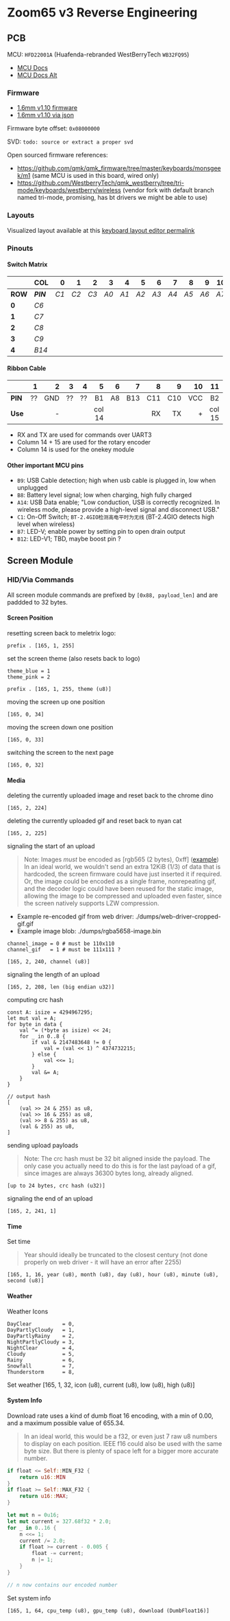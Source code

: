 # Zoom65 v3 Reverse Engineering

## PCB

MCU: `HFD22001A` (Huafenda-rebranded WestBerryTech `WB32FQ95`)

- [MCU Docs](./docs/EN_RM2905025_WB32FQ95xx_V01.pdf)
- [MCU Docs Alt](./docs/EN_DS1905020_WB32FQ95xC_V01.pdf)

### Firmware

- [1.6mm v1.10 firmware](./firmware/ZOOM65V3_UK_via_v1_10_20241008.bin)
- [1.6mm v1.10 via json](./layout/ZOOM65_v3_uk_via_v1.01_20240827.json)

Firmware byte offset: `0x08000000`

SVD: `todo: source or extract a proper svd`

Open sourced firmware references:
- https://github.com/qmk/qmk_firmware/tree/master/keyboards/monsgeek/m1 (same MCU is used in this board, wired only)
- https://github.com/WestberryTech/qmk_westberry/tree/tri-mode/keyboards/westberry/wireless (vendor fork with default branch named tri-mode, promising, has bt drivers we might be able to use)

### Layouts

Visualized layout available at this [keyboard layout editor permalink](https://www.keyboard-layout-editor.com/##@_name=Zoom65%20v3&author=Meletrix%3B&@_x:2.5&c=%23aaaaaa%3B&=0,0&_c=%23cccccc%3B&=0,1&=0,2&=0,3&=0,4&=0,5&=0,6&=0,7&=0,8&=0,9&=0,10&=0,11&=0,12&_c=%23777777&w:2%3B&=0,13&_c=%23cccccc%3B&=0,14%0A%0A%0A3,0&_x:0.25%3B&=0,15%0A%0A%0A3,1%0A%0A%0A%0A%0A%0Ae0%3B&@_x:2.5&c=%23777777&w:1.5%3B&=1,0&_c=%23cccccc%3B&=1,1&=1,2&=1,3&=1,4&=1,5&=1,6&=1,7&=1,8&=1,9&=1,10&=1,11&=1,12&_x:0.25&c=%23aaaaaa&w:1.25&h:2&w2:1.5&h2:1&x2:-0.25%3B&=2,13%0A%0A%0A1,0&_c=%23777777%3B&=1,15&_x:1&w:1.5%3B&=1,13%0A%0A%0A1,1%3B&@_x:2.5&w:1.75%3B&=2,0&_c=%23cccccc%3B&=2,1&=2,2&=2,3&=2,4&=2,5&=2,6&=2,7&=2,8&=2,9&=2,10&=2,11&=2,12%0A%0A%0A1,0&_x:1.25&c=%23777777%3B&=2,15&_x:0.25&c=%23aaaaaa&w:2.25%3B&=2,13%0A%0A%0A1,1%3B&@_c=%23777777&w:1.25%3B&=3,0%0A%0A%0A0,1&_c=%23cccccc%3B&=3,11%0A%0A%0A0,1&_x:0.25&c=%23777777&w:2.25%3B&=3,0%0A%0A%0A0,0&_c=%23cccccc%3B&=3,1&=3,2&=3,3&=3,4&=3,5&=3,6&=3,7&=3,8&=3,9&=3,10&_c=%23777777&w:1.75%3B&=3,13&=3,14&=3,15%3B&@_x:2.5&w:1.25%3B&=4,0&_w:1.25%3B&=4,1&_w:1.25%3B&=4,2&_c=%23aaaaaa&w:6.25%3B&=4,5%0A%0A%0A2,0&_c=%23777777&w:1.25%3B&=4,10&_w:1.25%3B&=4,11&_x:0.5%3B&=4,13&=4,14&=4,15%3B&@_x:6.25&c=%23aaaaaa&w:2.25%3B&=4,3%0A%0A%0A2,1&_w:1.25%3B&=4,5%0A%0A%0A2,1&_w:2.75%3B&=4,7%0A%0A%0A2,1)

### Pinouts

#### Switch Matrix

|         | COL       |   0 |    1 |    2 |    3 |    4 |    5 |    6 |    7 |    8 |    9 |   10 |   11 |   12 |   13 |   14 |   15 |
|---------|-----------|----:|-----:|-----:|-----:|-----:|-----:|-----:|-----:|-----:|-----:|-----:|-----:|-----:|-----:|-----:|-----:|
| **ROW** | **_PIN_** | _C1_ | _C2_ | _C3_ | _A0_ | _A1_ | _A2_ | _A3_ | _A4_ | _A5_ | _A6_ | _A7_ | _C4_ | _C5_ | _B0_ | _B1_ | _B2_ |
|   **0** |      _C6_ |     |      |      |      |      |      |      |      |      |      |      |      |      |      |      |      |
|   **1** |      _C7_ |     |      |      |      |      |      |      |      |      |      |      |      |      |      |      |      |
|   **2** |      _C8_ |     |      |      |      |      |      |      |      |      |      |      |      |      |      |      |      |
|   **3** |      _C9_ |     |      |      |      |      |      |      |      |      |      |      |      |      |      |      |      |
|   **4** |      _B14_ |     |      |      |      |      |      |      |      |      |      |      |      |      |      |      |      |

#### Ribbon Cable

|         |  1 |   2 |  3 |  4 |      5 |  6 |   7 |   8 |   9 |  10 |     11 |  12 |  13 | 14 |
|---------|---:|----:|---:|---:|-------:|---:|----:|----:|----:|----:|-------:|----:|----:|---:|
| **PIN** | ?? | GND | ?? | ?? | B1     | A8 | B13 | C11 | C10 | VCC | B2     | C14 | C13 | ?? |
| **Use** |    | -   |    |    | col 14 |    |     | RX  | TX  | +   | col 15 |     |     |    |

- RX and TX are used for commands over UART3
- Column 14 + 15 are used for the rotary encoder
- Column 14 is used for the onekey module

#### Other important MCU pins

- `B9`: USB Cable detection; high when usb cable is plugged in, low when unplugged
- `B8`: Battery level signal; low when charging, high fully charged
- `A14`: USB Data enable; "Low conduction, USB is correctly recognized. In wireless mode, please provide a high-level signal and disconnect USB."
- `C1`: On-Off Switch; `BT-2.4GIO检测高电平时为无线` (BT-2.4GIO detects high level when wireless)
- `B7`: LED-V; enable power by setting pin to open drain output
- `B12`: LED-V1; TBD, maybe boost pin ?

## Screen Module

### HID/Via Commands

All screen module commands are prefixed by `[0x88, payload_len]` and are paddded to 32 bytes.

#### Screen Position

resetting screen back to meletrix logo:
```
prefix . [165, 1, 255]
```

set the screen theme (also resets back to logo)
```
theme_blue = 1
theme_pink = 2

prefix . [165, 1, 255, theme (u8)]
```

moving the screen up one position
```
[165, 0, 34]
```

moving the screen down one position
```
[165, 0, 33]
```

switching the screen to the next page
```
[165, 0, 32]
```

#### Media

deleting the currently uploaded image and reset back to the chrome dino
```
[165, 2, 224]
```

deleting the currently uploaded gif and reset back to nyan cat
```
[165, 2, 225]
```

signaling the start of an upload

> Note: Images *must* be encoded as [rgb565 (2 bytes), 0xff] ([example](./dumps/rgba5658-image.bin))
>       In an ideal world, we wouldn't send an extra 12KiB (1/3) of data that is hardcoded,
>       the screen firmware could have just inserted it if required.
>       Or, the image could be encoded as a single frame, nonrepeating gif, and the decoder
>       logic could have been reused for the static image, allowing the image to be compressed
>       and uploaded even faster, since the screen natively supports LZW compression.

- Example re-encoded gif from web driver: ./dumps/web-driver-cropped-gif.gif
- Example image blob: ./dumps/rgba5658-image.bin

```
channel_image = 0 # must be 110x110
channel_gif   = 1 # must be 111x111 ?

[165, 2, 240, channel (u8)]
```

signaling the length of an upload
```
[165, 2, 208, len (big endian u32)]
```

computing crc hash
```
const A: isize = 4294967295;
let mut val = A;
for byte in data {
    val ^= (*byte as isize) << 24;
    for _ in 0..8 {
        if val & 2147483648 != 0 {
            val = (val << 1) ^ 4374732215;
        } else {
            val <<= 1;
        }
        val &= A;
    }
}

// output hash
[
    (val >> 24 & 255) as u8,
    (val >> 16 & 255) as u8,
    (val >> 8 & 255) as u8,
    (val & 255) as u8,
]
```

sending upload payloads

> Note: The crc hash must be 32 bit aligned inside the payload.
>       The only case you actually need to do this is for the last payload
>       of a gif, since images are always 36300 bytes long, already aligned.

```
[up to 24 bytes, crc hash (u32)]
```

signaling the end of an upload
```
[165, 2, 241, 1]
```

#### Time

Set time
> Year should ideally be truncated to the closest century (not done properly on web driver - it will have an error after 2255)
```
[165, 1, 16, year (u8), month (u8), day (u8), hour (u8), minute (u8), second (u8)]
```

#### Weather

Weather Icons
```
DayClear          = 0,
DayPartlyCloudy   = 1,
DayPartlyRainy    = 2,
NightPartlyCloudy = 3,
NightClear        = 4,
Cloudy            = 5,
Rainy             = 6,
Snowfall          = 7,
Thunderstorm      = 8,
```

Set weather
[165, 1, 32, icon (u8), current (u8), low (u8), high (u8)]

#### System Info

Download rate uses a kind of dumb float 16 encoding, with a min of 0.00, and a maximum possible value of 655.34.

> In an ideal world, this would be a f32, or even just 7 raw u8 numbers to display on each position. IEEE f16 could also be used with the same byte size. But there is plenty of space left for a bigger more accurate number.

```rust
if float <= Self::MIN_F32 {
    return u16::MIN
}
if float >= Self::MAX_F32 {
    return u16::MAX;
}

let mut n = 0u16;
let mut current = 327.68f32 * 2.0;
for _ in 0..16 {
    n <<= 1;
    current /= 2.0;
    if float >= current - 0.005 {
        float -= current;
        n |= 1;
    }
}

// n now contains our encoded number
```

Set system info
```
[165, 1, 64, cpu_temp (u8), gpu_temp (u8), download (DumbFloat16)]
```



